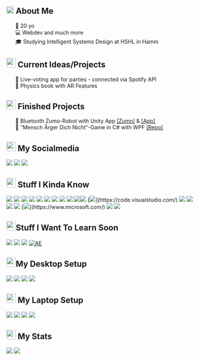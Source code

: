 <h2><img src="https://media.giphy.com/media/lq3imhZ7qSz8xAFBv4/giphy.gif" height="20"> About Me</h2>

<ul>
🎂 20 yo<br>
💻 Webdev and much more<br>
🎓 Studying Intelligent Systems Design at HSHL in Hamm<br>
</ul>

<h2><img src="https://media.giphy.com/media/XBiIXQOKTLoxlTDfIs/giphy.gif" height="25"> Current Ideas/Projects</h2>
<ul>
🎵  Live-voting app for parties - connected via Spotify API<br>
📖  Physics book with AR Features<br>
</ul>

<h2><img src="https://media.giphy.com/media/rNeXmdHjB155PXhtUk/giphy.gif" height="25"> Finished Projects</h2>
<ul>
🤖  Bluetooth Zumo-Robot with Unity App <a href="https://github.com/dermrvn-code/zumo-bluetooth">[Zumo]</a> & <a href="https://github.com/dermrvn-code/zumo-bluetooth-app">[App]</a><br>
🎲  "Mensch Ärger Dich Nicht"-Game in C# with WPF <a href="https://github.com/dermrvn-code/MenschAergereDichNicht">[Repo]</a>
</ul>

<h2><img src="https://media.giphy.com/media/KcVjOpaQfE6bhicWqP/giphy.gif" height="25"> My Socialmedia</h2>
<p>

[![](https://img.shields.io/badge/gmail-c14438?&style=for-the-badge&logo=gmail&logoColor=white)](mailto:info@dermrvn.de) [![](https://img.shields.io/badge/-Instagram-e95950?style=for-the-badge&logo=Instagram&logoColor=white)](https://instagram.com/dermrvn) [![](https://img.shields.io/badge/-youtube-FF0000?style=for-the-badge&logo=youtube&logoColor=white)](https://youtube.com/dermrvn)
<h2><img src="https://media.giphy.com/media/VdoIFLsMIlwzfKD520/giphy.gif" height="25"> Stuff I Kinda Know</h2>

[![](https://img.shields.io/badge/-HTML5-E34F26?style=for-the-badge&logo=html5&logoColor=white)](https://html5.org/) [![](https://img.shields.io/badge/-CSS3-1572B6?style=for-the-badge&logo=css3)](https://www.w3.org/Style/CSS/Overview.de.html) [![](https://img.shields.io/badge/-JS-F7DF1E?style=for-the-badge&logo=JavaScript&logoColor=black)](https://www.javascript.com/) [![](https://img.shields.io/badge/-PHP-777BB4?style=for-the-badge&logo=PHP&logoColor=white)](https://www.php.net/) [![](https://img.shields.io/badge/-SQL-4479A1?style=for-the-badge&logo=MySQL&logoColor=white)](https://www.w3schools.com/sql/sql_intro.asp) [![](https://img.shields.io/badge/-Python-3776AB?style=for-the-badge&logo=Python&logoColor=white)](https://www.python.org/) [![](https://img.shields.io/badge/-Java-007396?style=for-the-badge&logo=java&logoColor=white)](https://www.java.com/) [![](https://img.shields.io/badge/-Arduino-00979D?style=for-the-badge&logo=arduino&logoColor=white)](https://www.arduino.cc/) [![](https://img.shields.io/badge/-C%20/%20C++-A8B9CC?style=for-the-badge&logo=c&logoColor=black)](wikipedia.org/wiki/C_(Programmiersprache)) [![](https://img.shields.io/badge/-GitHub-181717?style=for-the-badge&logo=github)](https://github.com/dermrvn-code)[![](https://img.shields.io/badge/-Git-F05032?style=for-the-badge&logo=git&logoColor=white)](https://git-scm.com/) [![](https://img.shields.io/badge/-VS_Code-007ACC?style=for-the-badge&logo=visual-studio-code&logoColor=white")](https://code.visualstudio.com/) [![](https://img.shields.io/badge/-Photoshop-31A8FF?style=for-the-badge&logo=adobe-photoshop&logoColor=white)](https://www.adobe.com/de/products/photoshop.html) [![](https://img.shields.io/badge/-Premiere-9999FF?style=for-the-badge&logo=adobe-premiere-pro&logoColor=white)](https://www.adobe.com/de/products/premiere.html) [![](https://img.shields.io/badge/-Lightroom-31A8FF?style=for-the-badge&logo=adobe-lightroom&logoColor=white)](https://www.adobe.com/de/products/photoshop-lightroom.html) [![](https://img.shields.io/badge/-XD-FF61F6?style=for-the-badge&logo=adobe-xd&logoColor=white)](https://www.adobe.com/de/products/xd.html) [![](https://img.shields.io/badge/-Windows-0078D6?style=for-the-badge&logo=windows&logoColor=white")](https://www.microsoft.com/) [![](https://img.shields.io/badge/-Unity-FFFFFF?style=for-the-badge&logo=unity&logoColor=black)](https://www.unity.com/) [![](https://img.shields.io/badge/-CSharp-239120?style=for-the-badge&logo=csharp&logoColor=White)](https://dotnet.microsoft.com/en-us/languages/csharp) 

<h2><img src="https://media.giphy.com/media/YRDstN3RevBJBbqZIl/giphy.gif" height="25">Stuff I Want To Learn Soon</h2>

[![](https://img.shields.io/badge/-Linux-FCC624?style=for-the-badge&logo=linux&logoColor=black)](https://www.linux.org/) [![](https://img.shields.io/badge/-Blender-F5792A?style=for-the-badge&logo=Blender&logoColor=white)](https://www.blender.org/) [![](https://img.shields.io/badge/-React-61DAFB?style=for-the-badge&logo=react&logoColor=black)](https://reactjs.org/) [![AE](https://img.shields.io/badge/-After_Effects-9999FF?style=for-the-badge&logo=adobe-after-effects&logoColor=white)](https://www.adobe.com/de/products/aftereffects.html)

<h2><img src="https://media.giphy.com/media/h7RC6oCYybRfNzEYvW/giphy.gif?cid=ecf05e47cg9lmlus12tba9mj2g5nnd7ocu5h2c3nma1deok2&rid=giphy.gif" height="25">My Desktop Setup</h2>

![](https://img.shields.io/badge/-Intel_i7-0071C5?style=for-the-badge&logo=intel&logoColor=white) ![](https://img.shields.io/badge/-Radeon_RX480-ED1C24?style=for-the-badge&logo=amd&logoColor=white) ![](https://img.shields.io/badge/-Windows_10-0078D6?style=for-the-badge&logo=windows&logoColor=white) ![](https://img.shields.io/badge/-VS_Code-007ACC?style=for-the-badge&logo=visual-studio-code&logoColor=white)

<h2><img src="https://media.giphy.com/media/WFZvB7VIXBgiz3oDXE/giphy.gif" height="25"> My Laptop Setup</h2>

![](https://img.shields.io/badge/-Ideapad_Flex_5-ED1C24?style=for-the-badge&logo=lenovo&logoColor=white) ![](https://img.shields.io/badge/-Intel_i5-0071C5?style=for-the-badge&logo=intel&logoColor=white) ![](https://img.shields.io/badge/-Windows_11-0078D6?style=for-the-badge&logo=windows&logoColor=white) ![](https://img.shields.io/badge/-VS_Code-007ACC?style=for-the-badge&logo=visual-studio-code&logoColor=white)


<h2><img src="https://media.giphy.com/media/cj87CxfRtrUifF3Ryk/giphy.gif" height="25"> My Stats</h2>

  ![](https://github-readme-stats.vercel.app/api/top-langs/?username=dermrvn-code&layout=compact&theme=gotham&show_icons=true)
  ![](https://github-readme-stats.vercel.app/api/wakatime?username=dermrvn&theme=gotham&show_icons=true)
  
 <!--
![](https://github-readme-stats.vercel.app/api/pin/?username=dermrvn-code&repo=zumo-bluetooth-app&theme=gotham) -->

